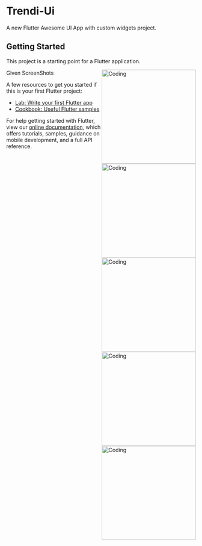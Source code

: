 # Trendi-Ui

A new Flutter Awesome UI App with custom widgets project.

## Getting Started

This project is a starting point for a Flutter application.

Given ScreenShots
<img align="right" alt="Coding" width="250" src="https://user-images.githubusercontent.com/59133164/179171316-677aa70c-d9d6-4248-9805-c2ac578c9011.jpg">
<img align="right" alt="Coding" width="250" src="https://user-images.githubusercontent.com/59133164/179171356-87dff261-66fa-4c25-b59a-9f32df34fb2b.jpg">
<img align="right" alt="Coding" width="250" src="https://user-images.githubusercontent.com/59133164/179171406-850645b2-3e0a-47be-84a7-17a88467396a.jpg">
<img align="right" alt="Coding" width="250" src="https://user-images.githubusercontent.com/59133164/179171512-1591f4e3-a66e-4055-b443-5b8597d167bc.jpg">
<img align="right" alt="Coding" width="250" src="https://user-images.githubusercontent.com/59133164/179171262-7f2cf312-2d8b-4249-a99e-5f999384c650.jpg">

A few resources to get you started if this is your first Flutter project:

- [Lab: Write your first Flutter app](https://flutter.dev/docs/get-started/codelab)
- [Cookbook: Useful Flutter samples](https://flutter.dev/docs/cookbook)

For help getting started with Flutter, view our
[online documentation](https://flutter.dev/docs), which offers tutorials,
samples, guidance on mobile development, and a full API reference.
